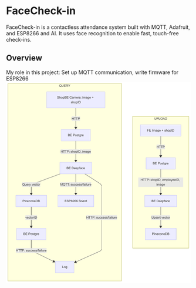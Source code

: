 # FaceCheck-in
FaceCheck-in is a contactless attendance system built with MQTT, Adafruit, and ESP8266 and AI. It uses face recognition to enable fast, touch-free check-ins.
## Overview
My role in this project: Set up MQTT communication, write firmware for ESP8266
<img src="docs/overview.png" alt="App Demo" width="700">
